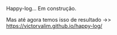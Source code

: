Happy-log... Em construção.

Mas até agora temos isso de resultado ->>
https://victorvalim.github.io/happy-log/
